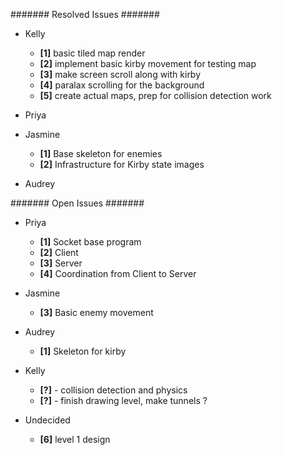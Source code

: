 ####### Resolved Issues #######

- Kelly
	- **[1]** basic tiled map render
	- **[2]** implement basic kirby movement for testing map
	- **[3]** make screen scroll along with kirby
	- **[4]** paralax scrolling for the background
	- **[5]** create actual maps, prep for collision detection work

- Priya

- Jasmine
	- **[1]** Base skeleton for enemies
	- **[2]** Infrastructure for Kirby state images

- Audrey

####### Open Issues #######

- Priya
	- **[1]** Socket base program
	- **[2]** Client
	- **[3]** Server
	- **[4]** Coordination from Client to Server

- Jasmine
	- **[3]** Basic enemy movement

- Audrey
	- **[1]** Skeleton for kirby

- Kelly
	- **[?]** - collision detection and physics
	- **[?]** - finish drawing level, make tunnels ?
	

- Undecided
	- **[6]** level 1 design
